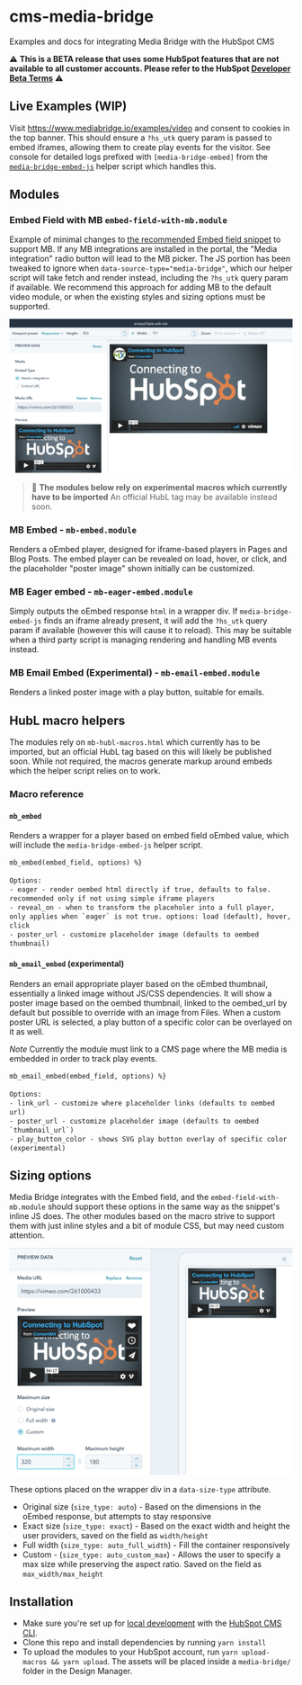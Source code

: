 # cms-media-bridge

Examples and docs for integrating Media Bridge with the HubSpot CMS

⚠️ **This is a BETA release that uses some HubSpot features that are not available to all customer accounts. Please refer to the HubSpot [Developer Beta Terms](https://legal.hubspot.com/developerbetaterms)** ⚠️

## Live Examples (WIP)
Visit https://www.mediabridge.io/examples/video and consent to cookies in the top banner.
This should ensure a `?hs_utk` query param is passed to embed iframes, allowing them to create play events for the visitor.
See console for detailed logs prefixed with `[media-bridge-embed]` from the [`media-bridge-embed-js`](./docs/media-bridge-embed-js.md) helper script which handles this.

## Modules

### Embed Field with MB  `embed-field-with-mb.module`

Example of minimal changes to [the recommended Embed field snippet](https://developers.hubspot.com/docs/cms/building-blocks/module-theme-fields/oembed#page-and-or-blog-modules) to support MB.
If any MB integrations are installed in the portal, the "Media integration" radio button will lead to the MB picker.
The JS portion has been tweaked to ignore when `data-source-type="media-bridge"`, which our helper script will take fetch and render instead, including the `?hs_utk` query param if available.
We recommend this approach for adding MB to the default video module, or when the existing styles and sizing options must be supported.

![Embed field sizing options](./docs/embed-field-video-selected.png)

> :construction: **The modules below rely on experimental macros which currently have to be imported** An official HubL tag may be available instead soon.

### MB Embed - `mb-embed.module`
Renders a oEmbed player, designed for iframe-based players in Pages and Blog Posts.
The embed player can be revealed on load, hover, or click, and the placeholder "poster image" shown initially can be customized.

### MB Eager embed - `mb-eager-embed.module`
Simply outputs the oEmbed response `html` in a wrapper div. If `media-bridge-embed-js` finds an iframe already present, it will add the `?hs_utk` query param if available (however this will cause it to reload).
This may be suitable when a third party script is managing rendering and handling MB events instead.

### MB Email Embed (Experimental) - `mb-email-embed.module`
Renders a linked poster image with a play button, suitable for emails.

## HubL macro helpers
The modules rely on `mb-hubl-macros.html` which currently has to be imported, but an official HubL tag based on this will likely be published soon.
While not required, the macros generate markup around embeds which the helper script relies on to work.


### Macro reference

#### `mb_embed`
Renders a wrapper for a player based on embed field oEmbed value, which will include the `media-bridge-embed-js` helper script.

```
mb_embed(embed_field, options) %}

Options:
- eager - render oembed html directly if true, defaults to false. recommended only if not using simple iframe players
- reveal_on - when to transform the placeholer into a full player, only applies when `eager` is not true. options: load (default), hover, click
- poster_url - customize placeholder image (defaults to oembed thumbnail)
```

#### `mb_email_embed` (experimental)
Renders an email appropriate player based on the oEmbed thumbnail, essentially a linked image without JS/CSS dependencies.
It will show a poster image based on the oembed thumbnail, linked to the oembed_url by default but possible to override with an image from Files.
When a custom poster URL is selected, a play button of a specific color can be overlayed on it as well.

*Note* Currently the module must link to a CMS page where the MB media is embedded in order to track play events.

```
mb_email_embed(embed_field, options) %}

Options:
- link_url - customize where placeholder links (defaults to oembed url)
- poster_url - customize placeholder image (defaults to oembed `thumbnail_url`)
- play_button_color - shows SVG play button overlay of specific color (experimental)
```

## Sizing options

Media Bridge integrates with the Embed field, and the `embed-field-with-mb.module` should support these options in the same way as the snippet's inline JS does.
The other modules based on the macro strive to support them with just inline styles and a bit of module CSS, but may need custom attention.

![Embed field sizing options](./docs/embed-field-sizing-options.png)

These options placed on the wrapper div in a `data-size-type` attribute.
- Original size (`size_type: auto`) - Based on the dimensions in the oEmbed response, but attempts to stay responsive
- Exact size (`size_type: exact`) - Based on the exact width and height the user providers, saved on the field as `width/height` 
- Full width (`size_type: auto_full_width`) - Fill the container responsively
- Custom - (`size_type: auto_custom_max`) - Allows the user to specify a max size while preserving the aspect ratio. Saved on the field as `max_width/max_height`

## Installation
- Make sure you're set up for [local development](https://designers.hubspot.com/tutorials/getting-started) with the [HubSpot CMS CLI](https://designers.hubspot.com/docs/developer-reference/local-development-cms-cli).
- Clone this repo and install dependencies by running `yarn install`
- To upload the modules to your HubSpot account, run `yarn upload-macros && yarn upload`. The assets will be placed inside a `media-bridge/` folder in the Design Manager.
